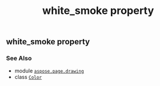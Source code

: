 ﻿---
title: white_smoke property
second_title: Aspose.Page for Python via .NET API References
description: 
type: docs
weight: 1560
url: /python-net/aspose.page.drawing/color/white_smoke/
is_root: false
---

## white_smoke property


### See Also
* module [`aspose.page.drawing`](../../)
* class [`Color`](/page/python-net/aspose.page.drawing/color)
